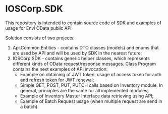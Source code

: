 # IOSCorp.SDK
This repository is intended to contain source code of SDK and examples of usage for Envi OData public API

Solution consists of two projects:

1. Api.Common.Entities - contains DTO classes (models) and enums that are used by API and will be used by SDK in the nearest future;
2. IOSCorp.SDK - contains generic helper classes, which represents different kinds of OData request/response messages. Class Program contains the next examples of API invocation:
	- Example on obtaining of JWT token, usage of access token for auth and refresh token for JWT renewal;
	- Simple GET, POST, PUT, PUTCH calls based on Inventory module. In general, principles are the same for all implemented modules;
	- Example of Inventory Master Interface data retrieving using API;
	- Example of Batch Request usage (when multiple request are send in a batch).

